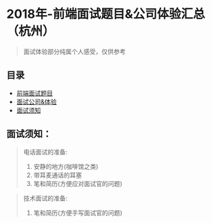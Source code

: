 # 2018年-前端面试题目&公司体验汇总（杭州）

> 面试体验部分纯属个人感受，仅供参考

## 目录

<ul>
<li>
<a href="https://github.com/stevenwujianpeng/Interview/blob/master/%E9%A2%98%E7%9B%AE%26%E9%83%A8%E5%88%86%E7%AD%94%E6%A1%88.md">前端面试题目</a>
</li>
<li>
<a href="https://github.com/stevenwujianpeng/Interview/blob/master/%E9%9D%A2%E8%AF%95%E5%85%AC%E5%8F%B8%26%E4%BD%93%E9%AA%8C.md">面试公司&体验</a>
</li>
<li>
<a href="https://github.com/stevenwujianpeng/Interview/blob/master/%E9%9D%A2%E8%AF%95%E9%A1%BB%E7%9F%A5.md">面试须知</a>
</li>
</ul>

## 面试须知：

> 电话面试的准备: 
> 1. 安静的地方(咖啡馆之类)
> 2. 带耳麦通话的耳塞
> 3. 笔和简历(方便应对面试官的问题) 
 
> 技术面试的准备:
> 1. 笔和简历(方便手写面试官的问题)

